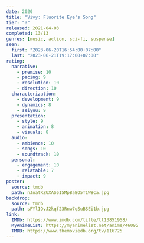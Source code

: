 ```yaml
---
date: 2020
title: "Vivy: Fluorite Eye's Song"
tier: "?"
released: 2021-04-03
completed: 13/13
genres: [music, action, sci-fi, suspense]
seen:
  first: "2023-06-20T16:54:00+07:00"
  last: "2023-06-21T19:17:00+07:00"
rating:
  narrative:
    - premise: 10
    - pacing: 9
    - resolution: 10
    - direction: 10
  characterization:
    - development: 9
    - dynamics: 8
    - seiyuu: 9
  presentation:
    - style: 9
    - animation: 8
    - visuals: 8
  audio:
    - ambience: 10
    - songs: 10
    - soundtrack: 10
  personal:
    - engagement: 10
    - relatable: 7
    - impact: 9
poster:
  source: tmdb
  path: nJnatRZUXAS6I5MpBaBO5T1W8Ca.jpg
backdrop:
  source: tmdb
  path: sPYlIOvJ2kqf23Rnw7qSuBSEi1b.jpg
link:
  IMDb: https://www.imdb.com/title/tt13851958/
  MyAnimeList: https://myanimelist.net/anime/46095
  TMDB: https://www.themoviedb.org/tv/116725
---
```

